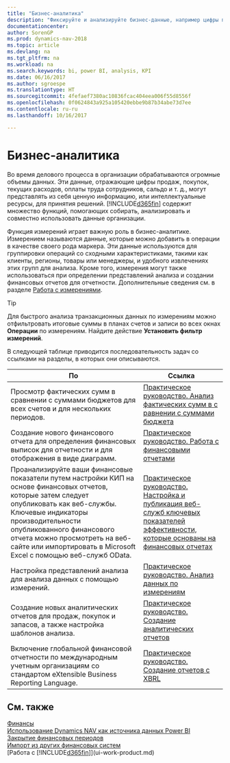 ```yaml
---
title: "Бизнес-аналитика"
description: "Фиксируйте и анализируйте бизнес-данные, например цифры продаж, покупок, текущих расходов, оплаты труда сотрудников и бюджеты, которые могут представлять собой ценную информацию для бизнес-аналитики и принятия решений."
documentationcenter: 
author: SorenGP
ms.prod: dynamics-nav-2018
ms.topic: article
ms.devlang: na
ms.tgt_pltfrm: na
ms.workload: na
ms.search.keywords: bi, power BI, analysis, KPI
ms.date: 06/16/2017
ms.author: sgroespe
ms.translationtype: HT
ms.sourcegitcommit: 4fefaef7380ac10836fcac404eea006f55d8556f
ms.openlocfilehash: 0f0624843a925a105420ebbe9b87b34abe73d7ee
ms.contentlocale: ru-ru
ms.lasthandoff: 10/16/2017

---
```

# <a name="business-intelligence"></a>Бизнес-аналитика
Во время делового процесса в организации обрабатываются огромные объемы данных. Эти данные, отражающие цифры продаж, покупок, текущих расходов, оплаты труда сотрудников, сальдо и т. д., могут представлять из себя ценную информацию, или интеллектуальные ресурсы, для принятия решений. [!INCLUDE[d365fin](includes/d365fin_md.md)] содержит множество функций, помогающих собирать, анализировать и совместно использовать данные организации.

Функция измерений играет важную роль в бизнес-аналитике. Измерением называются данные, которые можно добавить в операции в качестве своего рода маркера. Эти данные используются для группировки операций со сходными характеристиками, такими как клиенты, регионы, товары или менеджеры, и удобного извлечениях этих групп для анализа. Кроме того, измерения могут также использоваться при определении представлений анализа и создании финансовых отчетов для отчетности. Дополнительные сведения см. в разделе [Работа с измерениями](finance-dimensions.md).

> [!TIP]
> Для быстрого анализа транзакционных данных по измерениям можно отфильтровать итоговые суммы в планах счетов и записи во всех окнах **Операции** по измерениям. Найдите действие **Установить фильтр измерений**.  

В следующей таблице приводится последовательность задач со ссылками на разделы, в которых они описываются.  

| По | Ссылка |
| --- | --- |
|Просмотр фактических сумм в сравнении с суммами бюджетов для всех счетов и для нескольких периодов.|[Практическое руководство. Анализ фактических сумм в с равнении с суммами бюджета](bi-how-analyze-actual-versus-budget.md)|
|Создание нового финансового отчета для определения финансовых выписок для отчетности и для отображения в виде диаграмм.|[Практическое руководство. Работа с финансовыми отчетами](bi-how-work-account-schedule.md)|
|Проанализируйте ваши финансовые показатели путем настройки КИП на основе финансовых отчетов, которые затем следует опубликовать как веб-службы. Ключевые индикаторы производительности опубликованного финансового отчета можно просмотреть на веб-сайте или импортировать в Microsoft Excel с помощью веб-служб OData.|[Практическое руководство. Настройка и публикация веб-служб ключевых показателей эффективности, которые основаны на финансовых отчетах](bi-how-to-set-up-and-publish-kpi-web-services-based-on-account-schedules.md)|
|Настройка представлений анализа для анализа данных с помощью измерений.|[Практическое руководство. Анализ данных по измерениям](bi-how-analyze-data-dimension.md)|
|Создание новых аналитических отчетов для продаж, покупок и запасов, а также настройка шаблонов анализа.|[Практическое руководство. Создание аналитических отчетов](bi-how-create-analysis-views-reports.md)|
|Включение глобальной финансовой отчетности по международным учетным организациям со стандартом eXtensible Business Reporting Language.|[Практическое руководство. Создание отчетов с XBRL](bi-create-reports-with-xbrl.md)|

## <a name="see-also"></a>См. также
[Финансы](finance.md)    
[Использование Dynamics NAV как источника данных Power BI](across-how-use-financials-data-source-powerbi.md)  
[Закрытие финансовых периодов](year-close-years-periods.md)  
[Импорт из других финансовых систем](upload-data.md)  
[Работа с [!INCLUDE[d365fin](includes/d365fin_md.md)]](ui-work-product.md)

